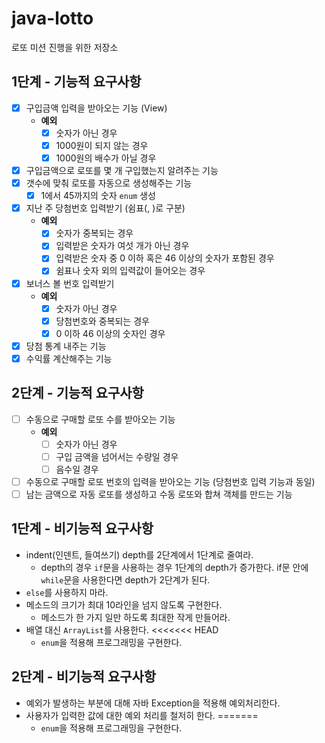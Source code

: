# java-lotto
로또 미션 진행을 위한 저장소

## 1단계 - 기능적 요구사항
- [x] 구입금액 입력을 받아오는 기능 (View)
    - **예외**
      - [x] 숫자가 아닌 경우 
      - [x] 1000원이 되지 않는 경우
      - [x] 1000원의 배수가 아닐 경우
- [x] 구입금액으로 로또를 몇 개 구입했는지 알려주는 기능 
- [x] 갯수에 맞춰 로또를 자동으로 생성해주는 기능
    - [x] 1에서 45까지의 숫자 `enum` 생성
- [x] 지난 주 당첨번호 입력받기 (쉼표(, )로 구분)
    - **예외** 
      - [x] 숫자가 중복되는 경우
      - [x] 입력받은 숫자가 여섯 개가 아닌 경우
      - [x] 입력받은 숫자 중 0 이하 혹은 46 이상의 숫자가 포함된 경우
      - [x] 쉼표나 숫자 외의 입력값이 들어오는 경우
- [x] 보너스 볼 번호 입력받기
    - **예외**
      - [x] 숫자가 아닌 경우
      - [x] 당첨번호와 중복되는 경우
      - [x] 0 이하 46 이상의 숫자인 경우
- [x] 당첨 통계 내주는 기능
- [x] 수익률 계산해주는 기능

## 2단계 - 기능적 요구사항
- [ ] 수동으로 구매할 로또 수를 받아오는 기능
    - **예외**
        - [ ] 숫자가 아닌 경우
        - [ ] 구입 금액을 넘어서는 수량일 경우
        - [ ] 음수일 경우
- [ ] 수동으로 구매할 로또 번호의 입력을 받아오는 기능 (당첨번호 입력 기능과 동일)
- [ ] 남는 금액으로 자동 로또를 생성하고 수동 로또와 합쳐 객체를 만드는 기능

## 1단계 - 비기능적 요구사항
- indent(인덴트, 들여쓰기) depth를 2단계에서 1단계로 줄여라.
    - depth의 경우 `if`문을 사용하는 경우 1단계의 depth가 증가한다. if문 안에 `while`문을 사용한다면 depth가 2단계가 된다.
- `else`를 사용하지 마라.
- 메소드의 크기가 최대 10라인을 넘지 않도록 구현한다.
    - 메소드가 한 가지 일만 하도록 최대한 작게 만들어라.
- 배열 대신 `ArrayList`를 사용한다.
<<<<<<< HEAD
    - `enum`을 적용해 프로그래밍을 구현한다.
    
## 2단계 - 비기능적 요구사항
- 예외가 발생하는 부분에 대해 자바 Exception을 적용해 예외처리한다.
- 사용자가 입력한 값에 대한 예외 처리를 철저히 한다.
=======
    - `enum`을 적용해 프로그래밍을 구현한다.
